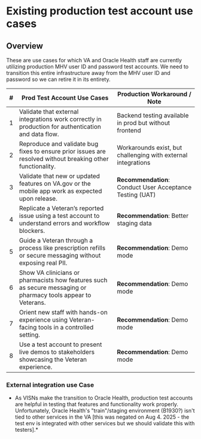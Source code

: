 # Existing production test account use cases

## Overview

These are use cases for which VA and Oracle Health staff are currently utilizing production MHV user ID and password test accounts. We need to transition this entire infrastructure away from the MHV user ID and password so we can retire it in its entirety.

| # | Prod Test Account Use Cases | Production Workaround / Note|
|--|--|--|
| 1 | Validate that external integrations work correctly in production for authentication and data flow. | Backend testing available in prod but without frontend|
| 2 | Reproduce and validate bug fixes to ensure prior issues are resolved without breaking other functionality. | Workarounds exist, but challenging with external integrations |
| 3 | Validate that new or updated features on VA.gov or the mobile app work as expected upon release.| **Recommendation**: Conduct User Acceptance Testing (UAT)|
| 4 | Replicate a Veteran’s reported issue using a test account to understand errors and workflow blockers. | **Recommendation**: Better staging data |
| 5 | Guide a Veteran through a process like prescription refills or secure messaging without exposing real PII. |**Recommendation**: Demo mode|
| 6 | Show VA clinicians or pharmacists how features such as secure messaging or pharmacy tools appear to Veterans.| **Recommendation**: Demo mode|
| 7 | Orient new staff with hands-on experience using Veteran-facing tools in a controlled setting. | **Recommendation**: Demo mode|
| 8 | Use a test account to present live demos to stakeholders showcasing the Veteran experience. | **Recommendation**: Demo mode|


### External integration use Case

* As VISNs make the transition to Oracle Health, production test accounts are helpful in testing that features and functionality work properly. Unfortunately, Oracle Health's "train"/staging environment (B1930?) isn't tied to other services in the VA [this was negated on Aug 4. 2025 - the test env is integrated with other services but we should validate this with testers].*
